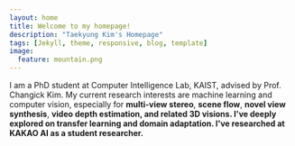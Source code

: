 ```yaml
---
layout: home
title: Welcome to my homepage!
description: "Taekyung Kim's Homepage"
tags: [Jekyll, theme, responsive, blog, template]
image:
  feature: mountain.png
---
```


<p>I am a PhD student at Computer Intelligence Lab, KAIST, advised by Prof. Changick Kim.
My current research interests are machine learning and computer vision, especially for <b>multi-view stereo</b>, <b>scene flow</b>, <b>novel view synthesis</b>, <b>video depth estimation, and related 3D visions. I've deeply explored on <b>transfer learning</b> and <b>domain adaptation</b>. I've researched at KAKAO AI as a student researcher. </p>
